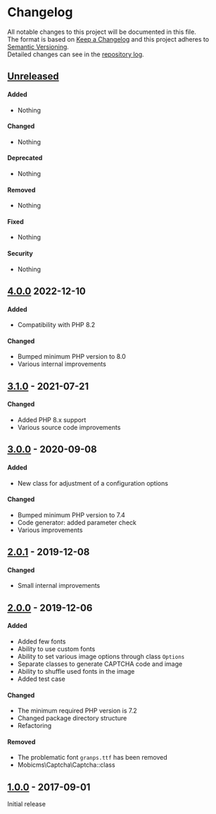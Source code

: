 # Changelog
 
All notable changes to this project will be documented in this file.  
The format is based on [Keep a Changelog](http://keepachangelog.com/en/1.0.0/)
and this project adheres to [Semantic Versioning](http://semver.org/spec/v2.0.0.html).  
Detailed changes can see in the [repository log].


## [Unreleased]

#### Added
- Nothing

#### Changed
- Nothing

#### Deprecated
- Nothing

#### Removed
- Nothing

#### Fixed
- Nothing

#### Security
- Nothing


## [4.0.0] 2022-12-10

#### Added
- Compatibility with PHP 8.2

#### Changed
- Bumped minimum PHP version to 8.0
- Various internal improvements


## [3.1.0] - 2021-07-21

#### Changed
- Added PHP 8.x support
- Various source code improvements


## [3.0.0] - 2020-09-08

#### Added
- New class for adjustment of a configuration options
  
#### Changed
- Bumped minimum PHP version to 7.4
- Code generator: added parameter check
- Various improvements


## [2.0.1] - 2019-12-08

#### Changed
- Small internal improvements


## [2.0.0] - 2019-12-06

#### Added
- Added few fonts
- Ability to use custom fonts
- Ability to set various image options through class `Options`
- Separate classes to generate CAPTCHA code and image
- Ability to shuffle used fonts in the image
- Added test case

#### Changed
- The minimum required PHP version is 7.2
- Changed package directory structure
- Refactoring

#### Removed
- The problematic font `granps.ttf` has been removed
- Mobicms\Captcha\Captcha::class


## [1.0.0] - 2017-09-01
Initial release


[Unreleased]: https://github.com/mobicms/captcha/compare/4.0.0...HEAD
[4.0.0]: https://github.com/mobicms/captcha/compare/3.1.0...4.0.0
[3.1.0]: https://github.com/mobicms/captcha/compare/3.0.0...3.1.0
[3.0.0]: https://github.com/mobicms/captcha/compare/2.0.1...3.0.0
[2.0.1]: https://github.com/mobicms/captcha/compare/2.0.0...2.0.1
[2.0.0]: https://github.com/mobicms/captcha/compare/1.0.0...2.0.0
[1.0.0]: https://github.com/mobicms/captcha/releases/tag/1.0.0
[repository log]: https://github.com/mobicms/captcha/commits/
